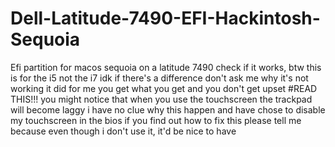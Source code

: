 # Dell-Latitude-7490-EFI-Hackintosh-Sequoia
Efi partition for macos sequoia on a latitude 7490
check if it works, btw this is for the i5 not the i7 idk if there's a difference
don't ask me why it's not working it did for me
you get what you get and you don't get upset
#READ THIS!!!
you might notice that when you use the touchscreen the trackpad will become laggy
i have no clue why this happen and have chose to disable my touchscreen in the bios
if you find out how to fix this please tell me because even though i don't use it, it'd be nice to have
